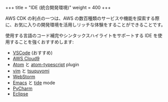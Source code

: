 +++
title = "IDE (統合開発環境)"
weight = 400
+++

AWS CDK の利点の一つは、AWS の数百種類のサービスや機能を探索する際に、お気に入りの開発環境を活用しリッチな体験をすることができることです。

使用する言語のコード補完やシンタックスハイライトをサポートする IDE を使用することを強くおすすめします:

 - [VSCode](https://code.visualstudio.com) (おすすめ)
 - [AWS Cloud9](https://aws.amazon.com/cloud9)
 - [Atom](https://atom.io/) と [atom-typescript](https://atom.io/packages/atom-typescript) plugin
 - [vim](https://www.vim.org/) と [tsuquyomi](https://github.com/Quramy/tsuquyomi)
 - [WebStorm](https://www.jetbrains.com/help/webstorm/typescript-support.html)
 - [Emacs](https://www.gnu.org/software/emacs/) と [tide](https://github.com/ananthakumaran/tide) mode
 - [PyCharm](https://www.jetbrains.com/pycharm/download/)
 - [Eclipse](https://www.eclipse.org/ide/)


